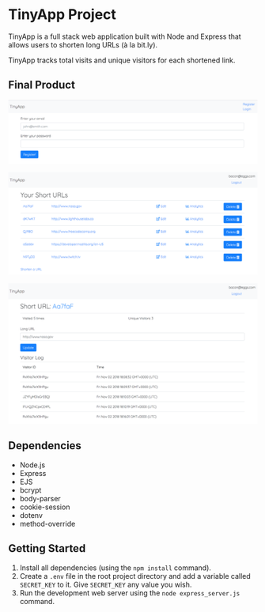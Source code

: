 # TinyApp Project

TinyApp is a full stack web application built with Node and Express that allows users to shorten long URLs (à la bit.ly).

TinyApp tracks total visits and unique visitors for each shortened link.

## Final Product

!["Screenshot of register page"](https://github.com/andydlindsay/tiny-app-project/blob/master/docs/register-page.png?raw=true)

!["Screenshot of URLs page"](https://github.com/andydlindsay/tiny-app-project/blob/master/docs/urls-page.png?raw=true)

!["Screenshot of analytics page"](https://github.com/andydlindsay/tiny-app-project/blob/master/docs/analytics-page.png?raw=true)

## Dependencies

* Node.js
* Express
* EJS
* bcrypt
* body-parser
* cookie-session
* dotenv
* method-override

## Getting Started

1. Install all dependencies (using the `npm install` command).
2. Create a `.env` file in the root project directory and add a variable called `SECRET_KEY` to it. Give `SECRET_KEY` any value you wish.
3. Run the development web server using the `node express_server.js` command.
